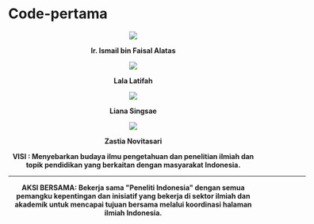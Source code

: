 # Code-pertama
<!DOCTYPE html>
<html>
<head>
	<title> Peneliti Indonesia </title>
	<link rel="stylesheet" type="text/css" href="style.css">
</head>
<body>

<div id="header"></div>
<div id="konten1" align="center">
	<div class="kotak1">
	<div class="img"><img src="bpk.jpg"></div>
	<div class="paragraf">
		<p align="center">
			<b>Ir. Ismail bin Faisal Alatas<b>
		</p>
	</div>
	</div>
	<div class="kotak2">
	<div class="img"><img src="la.jpg"></div>
	<div class="paragraf">
		<p align="center">
			<b> Lala Latifah <b>
		</p>
	</div>
	</div>
	<div class="kotak1">
	<div class="img"><img src="li.jpg"></div>
	<div class="paragraf">
		<p align="center">
			<b> Liana Singsae <b>
	</div>
	</div>
		</p>
		<div class="kotak2">
	<div class="img"><img src="zas.jpg"></div>
	<div class="paragraf">
		<p align="center">
			<b> Zastia Novitasari <b>
		</p>
	</div>
	</div>
<footer> <b>VISI<b> : Menyebarkan budaya ilmu pengetahuan dan penelitian ilmiah dan topik pendidikan yang berkaitan dengan masyarakat Indonesia.<br><hr width="600px" color="#333333" size="3" align="center">
AKSI BERSAMA: Bekerja sama "Peneliti Indonesia" dengan semua pemangku kepentingan dan inisiatif yang bekerja di sektor ilmiah dan akademik untuk mencapai tujuan bersama melalui koordinasi halaman ilmiah Indonesia.</footer>
</div>
	</div>

</body>
</html>
